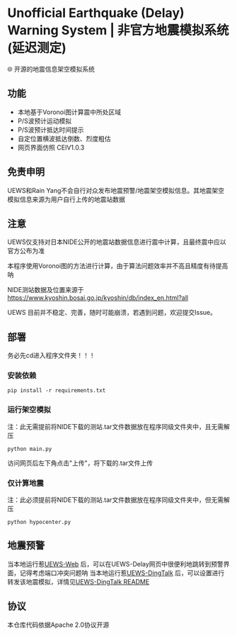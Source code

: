 # Unofficial Earthquake (Delay) Warning System | 非官方地震模拟系统(延迟测定)
🌐 开源的地震信息架空模拟系统

## 功能
- 本地基于Voronoi图计算震中所处区域
- P/S波预计运动模拟
- P/S波预计抵达时间提示
- 自定位置横波抵达倒数、烈度粗估
- 网页界面仿照 CEIV1.0.3

## 免责申明

UEWS和Rain Yang不会自行对众发布地震预警/地震架空模拟信息。其地震架空模拟信息来源为用户自行上传的地震站数据

## 注意

UEWS仅支持对日本NIDE公开的地震站数据信息进行震中计算，且最终震中应以官方公布为准

本程序使用Voronoi图的方法进行计算，由于算法问题效率并不高且精度有待提高呐

NIDE测站数据及位置来源于 https://www.kyoshin.bosai.go.jp/kyoshin/db/index_en.html?all

UEWS 目前并不稳定、完善，随时可能崩溃，若遇到问题，欢迎提交Issue。

## 部署
务必先cd进入程序文件夹！！！
### 安装依赖
```
pip install -r requirements.txt
```
### 运行架空模拟
注：此无需提前将NIDE下载的测站.tar文件数据放在程序同级文件夹中，且无需解压
```
python main.py
```
访问网页后左下角点击"上传"，将下载的.tar文件上传

### 仅计算地震
注：此必须提前将NIDE下载的测站.tar文件数据放在程序同级文件夹中，但无需解压
```
python hypocenter.py
```

## 地震预警
当本地运行惹[UEWS-Web](https://github.com/RainYangty/UEWS-Web) 后，可以在UEWS-Delay网页中很便利地跳转到预警界面，记得考虑端口冲突问题呐
当本地运行惹[UEWS-DingTalk](https://github.com/RainYangty/UEWS-DingTalk) 后，可以设置进行转发该地震模拟，详情见[UEWS-DingTalk README](https://github.com/RainYangty/UEWS-DingTalk/blob/main/README.md)

## 协议
本仓库代码依据Apache 2.0协议开源
